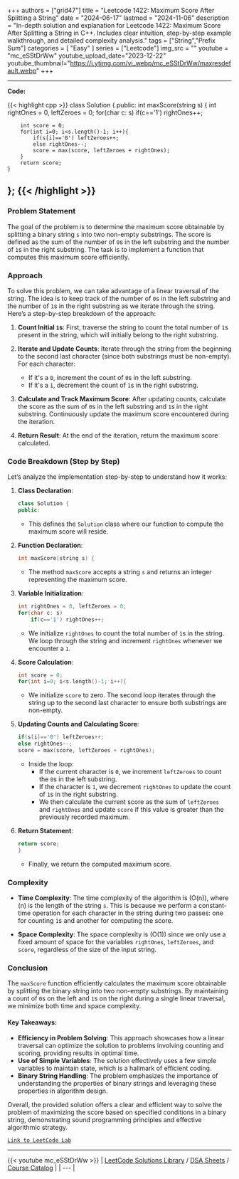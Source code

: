 
+++
authors = ["grid47"]
title = "Leetcode 1422: Maximum Score After Splitting a String"
date = "2024-06-17"
lastmod = "2024-11-06"
description = "In-depth solution and explanation for Leetcode 1422: Maximum Score After Splitting a String in C++. Includes clear intuition, step-by-step example walkthrough, and detailed complexity analysis."
tags = ["String","Prefix Sum"]
categories = [
    "Easy"
]
series = ["Leetcode"]
img_src = ""
youtube = "mc_eSStDrWw"
youtube_upload_date="2023-12-22"
youtube_thumbnail="https://i.ytimg.com/vi_webp/mc_eSStDrWw/maxresdefault.webp"
+++



---
**Code:**

{{< highlight cpp >}}
class Solution {
public:
    int maxScore(string s) {
        int rightOnes = 0, leftZeroes = 0;
        for(char c: s)
            if(c=='1') rightOnes++;
        
        int score = 0;
        for(int i=0; i<s.length()-1; i++){
            if(s[i]=='0') leftZeroes++;
            else rightOnes--;
            score = max(score, leftZeroes + rightOnes);
        }
        return score;
    }
};
{{< /highlight >}}
---

### Problem Statement

The goal of the problem is to determine the maximum score obtainable by splitting a binary string `s` into two non-empty substrings. The score is defined as the sum of the number of `0`s in the left substring and the number of `1`s in the right substring. The task is to implement a function that computes this maximum score efficiently.

### Approach

To solve this problem, we can take advantage of a linear traversal of the string. The idea is to keep track of the number of `0`s in the left substring and the number of `1`s in the right substring as we iterate through the string. Here’s a step-by-step breakdown of the approach:

1. **Count Initial `1`s**: First, traverse the string to count the total number of `1`s present in the string, which will initially belong to the right substring.

2. **Iterate and Update Counts**: Iterate through the string from the beginning to the second last character (since both substrings must be non-empty). For each character:
   - If it's a `0`, increment the count of `0`s in the left substring.
   - If it's a `1`, decrement the count of `1`s in the right substring.
   
3. **Calculate and Track Maximum Score**: After updating counts, calculate the score as the sum of `0`s in the left substring and `1`s in the right substring. Continuously update the maximum score encountered during the iteration.

4. **Return Result**: At the end of the iteration, return the maximum score calculated.

### Code Breakdown (Step by Step)

Let’s analyze the implementation step-by-step to understand how it works:

1. **Class Declaration**:
   ```cpp
   class Solution {
   public:
   ```

   - This defines the `Solution` class where our function to compute the maximum score will reside.

2. **Function Declaration**:
   ```cpp
   int maxScore(string s) {
   ```

   - The method `maxScore` accepts a string `s` and returns an integer representing the maximum score.

3. **Variable Initialization**:
   ```cpp
   int rightOnes = 0, leftZeroes = 0;
   for(char c: s)
       if(c=='1') rightOnes++;
   ```

   - We initialize `rightOnes` to count the total number of `1`s in the string. We loop through the string and increment `rightOnes` whenever we encounter a `1`.

4. **Score Calculation**:
   ```cpp
   int score = 0;
   for(int i=0; i<s.length()-1; i++){
   ```

   - We initialize `score` to zero. The second loop iterates through the string up to the second last character to ensure both substrings are non-empty.

5. **Updating Counts and Calculating Score**:
   ```cpp
   if(s[i]=='0') leftZeroes++;
   else rightOnes--;
   score = max(score, leftZeroes + rightOnes);
   ```

   - Inside the loop:
     - If the current character is `0`, we increment `leftZeroes` to count the `0`s in the left substring.
     - If the character is `1`, we decrement `rightOnes` to update the count of `1`s in the right substring.
     - We then calculate the current score as the sum of `leftZeroes` and `rightOnes` and update `score` if this value is greater than the previously recorded maximum.

6. **Return Statement**:
   ```cpp
   return score;
   }
   ```

   - Finally, we return the computed maximum score.

### Complexity

- **Time Complexity**: The time complexity of the algorithm is \(O(n)\), where \(n\) is the length of the string `s`. This is because we perform a constant-time operation for each character in the string during two passes: one for counting `1`s and another for computing the score.

- **Space Complexity**: The space complexity is \(O(1)\) since we only use a fixed amount of space for the variables `rightOnes`, `leftZeroes`, and `score`, regardless of the size of the input string.

### Conclusion

The `maxScore` function efficiently calculates the maximum score obtainable by splitting the binary string into two non-empty substrings. By maintaining a count of `0`s on the left and `1`s on the right during a single linear traversal, we minimize both time and space complexity.

#### Key Takeaways:

- **Efficiency in Problem Solving**: This approach showcases how a linear traversal can optimize the solution to problems involving counting and scoring, providing results in optimal time.
- **Use of Simple Variables**: The solution effectively uses a few simple variables to maintain state, which is a hallmark of efficient coding.
- **Binary String Handling**: The problem emphasizes the importance of understanding the properties of binary strings and leveraging these properties in algorithm design.

Overall, the provided solution offers a clear and efficient way to solve the problem of maximizing the score based on specified conditions in a binary string, demonstrating sound programming principles and effective algorithmic strategy.

[`Link to LeetCode Lab`](https://leetcode.com/problems/maximum-score-after-splitting-a-string/description/)

---
{{< youtube mc_eSStDrWw >}}
| [LeetCode Solutions Library](https://grid47.xyz/leetcode/) / [DSA Sheets](https://grid47.xyz/sheets/) / [Course Catalog](https://grid47.xyz/courses/) |
| --- |
